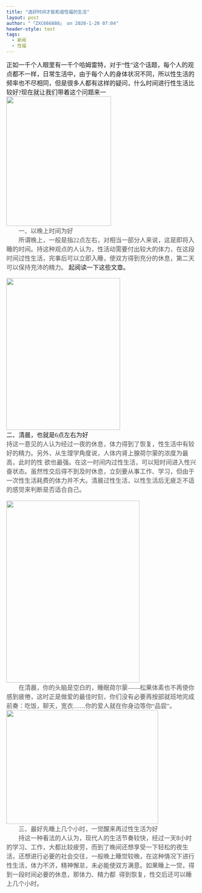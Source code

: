 ```yaml
---
title: "选好时间才能和谐性福的生活"
layout: post
author: "「ZXC666888」 on 2020-1-20 07:04"
header-style: text
tags:
  - 新闻
  - 性福
---
```


<head></head>
<body>
 <font face="微软雅黑"><font style="font-size:16px">正如一千个人眼里有一千个哈姆雷特，对于“性”这个话题，每个人的观点都不一样，日常生活中，由于每个人的身体状况不同，所以性生活的频率也不尽相同，但是很多人都有这样的疑问，什么时间进行性生活比较好?现在就让我们带着这个问题来一</font></font> 
 <div align="left"> 
  <font face="微软雅黑"><font style="font-size:16px"><font color="#545454"><img width="276" height="341" src="http://file.fh21.com.cn/fhfile1/M00/4C/CA/ooYBAFilf-6AXow4AABCLZbL6qg12.jpeg"></font></font></font> 
 </div> 
 <div align="left"> 
  <font face="微软雅黑"><font style="font-size:16px"><font color="#545454">　　一、以晚上时间为好</font></font></font> 
 </div>
 <font color="#545454"><font face="微软雅黑"><font style="font-size:16px"><font face="&amp;quot">　　所谓晚上，一般是指22点左右，对相当一部分人来说，这是即将入睡的时间。持这种观点的人认为，性活动需要付出较大的体力，在这段时间过性生活，完事后可以立即入睡，使双方得到充分的休息，第二天可以保持充沛的精力。</font></font></font></font>
 <font face="微软雅黑"><font style="font-size:16px">起阅读一下这些文章。</font></font>
 <br> 
 <br> 
 <div align="left"> 
  <font face="微软雅黑"><font style="font-size:16px"><font color="#545454"><img width="300" height="400" src="http://file.fh21.com.cn/fhfile1/M00/4C/CD/o4YBAFilf-6AFsWyAADnkKG-HmY83.jpeg"></font></font></font> 
 </div> 
 <div align="left"> 
  <font face="微软雅黑"><font style="font-size:16px">二、清晨，也就是6点左右为好</font></font> 
 </div> 
 <div align="left"> 
  <font face="微软雅黑"><font style="font-size:16px"><font face="Microsoft Yahei, Helvetica"><font color="#545454">持这一意见的人认为经过一夜的休息，体力得到了恢复，性生活中有较好的精力。另外，从生理学角度说，人体内肾上腺荷尔蒙的浓度为最高，此时的性 欲也最强。在这一时间内过性生活，可以短时间进入性兴奋状态。虽然性交后得不到及时休息，立刻要从事工作、学习，但由于一次性生活耗费的体力并不大。清晨过性生活，以性生活后无疲乏不适的感觉来判断是否适合自己。</font></font></font></font> 
 </div> 
 <div align="left"> 
  <font face="微软雅黑"><font style="font-size:16px"><font face="Microsoft Yahei, Helvetica"><font color="#545454"><br> </font></font></font></font> 
 </div> 
 <div align="left"> 
  <font face="微软雅黑"><font style="font-size:16px"><font color="#545454"><img width="351" height="479" src="http://file.fh21.com.cn/fhfile1/M00/4C/C6/oYYBAFilf-6AJge1AAOJ-Xr_WTw339.png"></font></font></font> 
 </div> 
 <div align="left"> 
  <font face="微软雅黑"><font style="font-size:16px"><font color="#545454">　　在清晨，你的头脑是空白的，睡眠荷尔蒙——松果体素也不再使你感到疲倦，这时正是做爱的最佳时刻，你们没有必要再按部就班地完成前奏：吃饭，聊天，宽衣……你的爱人就在你身边等你“品尝”。</font></font></font> 
 </div> 
 <div align="left"> 
  <font face="微软雅黑"><font style="font-size:16px"><font color="#545454"><img width="400" height="300" src="http://file.fh21.com.cn/fhfile1/M00/4C/CA/ooYBAFilf-6APE6ZAACDzRYtcog20.jpeg"></font></font></font> 
 </div> 
 <div align="left"> 
  <font face="微软雅黑"><font style="font-size:16px">　<font face="Microsoft Yahei, Helvetica"><font color="#545454">　三、最好先睡上几个小时，一觉醒来再过性生活为好</font></font></font></font> 
 </div> 
 <div align="left"> 
  <font face="微软雅黑"><font style="font-size:16px"><font face="Microsoft Yahei, Helvetica"><font color="#545454">　　持这一种看法的人认为，现代人的生活节奏较快，经过一天8小时的学习、工作，大都比较疲劳，而到了晚间还想享受一下轻松的夜生活，还想进行必要的社会交往，一般晚上睡觉较晚，在这种情况下进行性生活，体力不济，精神懈怠，未必能使双方满意。如果睡上一觉，得到一段时间必要的休息，那体力、精力都&nbsp;&nbsp;得到恢复，性交后还可以睡上几个小时。</font></font></font></font> 
 </div>
 <br>
</body>


